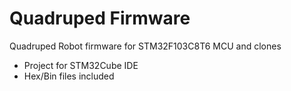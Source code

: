 # Quadruped Firmware

Quadruped Robot firmware for STM32F103C8T6 MCU and clones
- Project for STM32Cube IDE
- Hex/Bin files included
